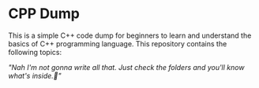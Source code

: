 # CPP Dump
This is a simple C++ code dump for beginners to learn and understand the basics of C++ programming language. This repository contains the following topics:

<i>
    "Nah I'm not gonna write all that. Just check the folders and you'll know what's inside.🤣"
</i>
